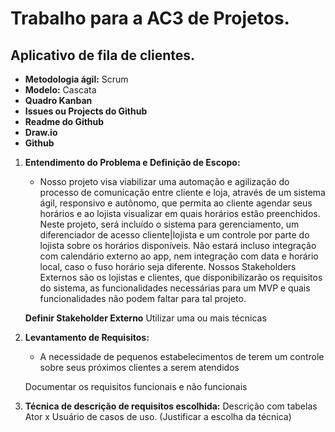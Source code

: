 # Trabalho para a AC3 de Projetos. 

## Aplicativo de fila de clientes. 

- **Metodologia ágil:** Scrum
- **Modelo:** Cascata
- **Quadro Kanban**
- **Issues ou Projects do Github**
- **Readme do Github**
- **Draw.io**
- **Github**

1. **Entendimento do Problema e Definição de Escopo:** 
    - Nosso projeto visa viabilizar uma automação e agilização do processo de comunicação entre cliente e loja, através de um sistema ágil, responsivo e autônomo, que permita ao cliente agendar seus horários e ao lojista visualizar em quais horários estão preenchidos. Neste projeto, será incluído o sistema para gerenciamento, um diferenciador de acesso cliente|lojista e um controle por parte do lojista sobre os horários disponíveis. Não estará incluso integração com calendário externo ao app, nem integração com data e horário local, caso o fuso horário seja diferente. Nossos Stakeholders Externos são os lojistas e clientes, que disponibilizarão os requisitos do sistema, as funcionalidades necessárias para um MVP e quais funcionalidades não podem faltar para tal projeto.

    **Definir Stakeholder Externo**
    Utilizar uma ou mais técnicas

2. **Levantamento de Requisitos:** 
    - A necessidade de pequenos estabelecimentos de terem um controle sobre seus próximos clientes a serem atendidos

    Documentar os requisitos funcionais e não funcionais

3. **Técnica de descrição de requisitos escolhida:** Descrição com tabelas Ator x Usuário de casos de uso. (Justificar a escolha da técnica)
